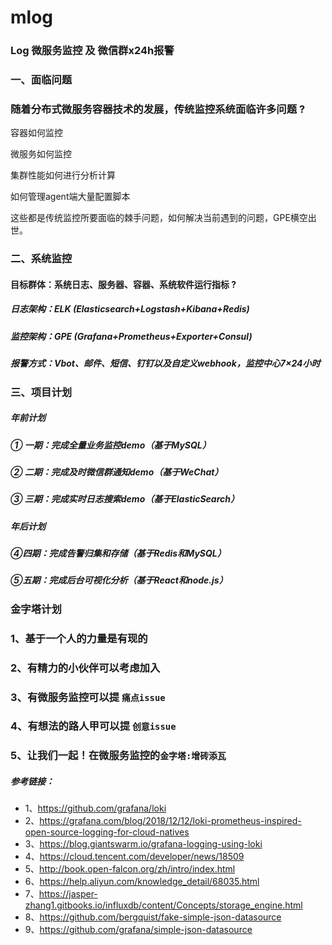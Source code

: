 # mlog

### Log 微服务监控 及 微信群x24h报警

### 一、面临问题

### 随着分布式微服务容器技术的发展，传统监控系统面临许多问题 ?

容器如何监控

微服务如何监控

集群性能如何进行分析计算

如何管理agent端大量配置脚本

这些都是传统监控所要面临的棘手问题，如何解决当前遇到的问题，GPE横空出世。

### 二、系统监控

#### 目标群体：系统日志、服务器、容器、系统软件运行指标 ?

##### 日志架构：ELK (Elasticsearch+Logstash+Kibana+Redis)

##### 监控架构：GPE (Grafana+Prometheus+Exporter+Consul)

##### 报警方式：Vbot、邮件、短信、钉钉以及自定义webhook，监控中心7×24小时

### 三、项目计划
##### 年前计划
##### ① 一期：完成全量业务监控demo（基于MySQL）
##### ② 二期：完成及时微信群通知demo（基于WeChat）
##### ③ 三期：完成实时日志搜索demo（基于ElasticSearch）
##### 年后计划
##### ④四期：完成告警归集和存储（基于Redis和MySQL）
##### ⑤五期：完成后台可视化分析（基于React和node.js）

### 金字塔计划
### 1、基于一个人的力量是有现的
### 2、有精力的小伙伴可以考虑加入
### 3、有微服务监控可以提 `痛点issue`
### 4、有想法的路人甲可以提 `创意issue`
### 5、让我们一起！在微服务监控的`金字塔:增砖添瓦`


##### 参考链接：
* 1、https://github.com/grafana/loki
* 2、https://grafana.com/blog/2018/12/12/loki-prometheus-inspired-open-source-logging-for-cloud-natives
* 3、https://blog.giantswarm.io/grafana-logging-using-loki
* 4、https://cloud.tencent.com/developer/news/18509
* 5、http://book.open-falcon.org/zh/intro/index.html
* 6、https://help.aliyun.com/knowledge_detail/68035.html
* 7、https://jasper-zhang1.gitbooks.io/influxdb/content/Concepts/storage_engine.html
* 8、https://github.com/bergquist/fake-simple-json-datasource
* 9、https://github.com/grafana/simple-json-datasource

